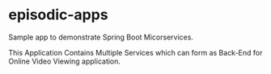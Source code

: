 # episodic-apps
Sample app to demonstrate Spring Boot Micorservices.

This Application Contains Multiple Services which can form as Back-End for Online Video Viewing application.
